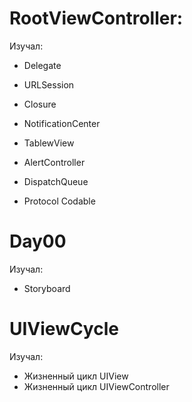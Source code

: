 
# RootViewController:

Изучал: 

- Delegate
- URLSession
- Closure
- NotificationCenter

- TablewView
- AlertController
- DispatchQueue

- Protocol Codable

# Day00

Изучал:

- Storyboard

# UIViewCycle

Изучал:

- Жизненный цикл UIView
- Жизненный цикл UIViewController
